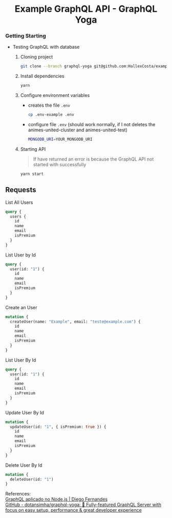 <h1 align="center">
    Example GraphQL API - GraphQL Yoga
</h1>

### Getting Starting

- Testing GraphQL with database

  1. Cloning project

     ```bash
     git clone --branch graphql-yoga git@github.com:HallexCosta/example-graphql-api.git
     ```

  2. Install dependencies

     ```bash
     yarn
     ```

  3. Configure environment variables

     - creates the file `.env`

       ```bash
       cp .env-example .env
       ```

     - configure file `.env` (should work normally, if I not deletes the animes-united-cluster and animes-united-test)

       ```bash
       MONGODB_URI=YOUR_MONGODB_URI
       ```

  4. Starting API

     > If have returned an error is because the GraphQL API not started with successfully

     ```bash
     yarn start
     ```

## Requests

List All Users

```graphql
query {
  users {
    id
    name
    email
    isPremium
  }
}
```

List User by Id

```graphql
query {
  user(id: "1") {
    id
    name
    email
    isPremium
  }
}
```

Create an User

```graphql
mutation {
  createUser(name: "Example", email: "teste@example.com") {
    id
    name
    email
    isPremium
  }
}
```

List User By Id

```graphql
query {
  user(id: "1") {
    id
    name
    email
    isPremium
  }
}
```

Update User By Id

```graphql
mutation {
  updateUser(id: "1", { isPremium: true }) {
    id
    name
    email
    isPremium
  }
}
```

Delete User By Id

```graphql
mutation {
  deleteUser(id: "1")
}
```

References:  
[GraphQL aplicado no Node.js | Diego Fernandes](https://www.youtube.com/watch?v=oD8GqurXZ-0&t=701s)  
[GitHub - dotansimha/graphql-yoga: 🧘 Fully-featured GraphQL Server with focus on easy setup, performance & great developer experience](https://github.com/dotansimha/graphql-yoga)
